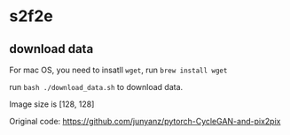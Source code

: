 # s2f2e

## download data
For mac OS, you need to insatll `wget`, run `brew install wget`

run `bash ./download_data.sh` to download data.

Image size is [128, 128]


Original code: https://github.com/junyanz/pytorch-CycleGAN-and-pix2pix
